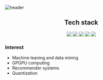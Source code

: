 ![header](https://capsule-render.vercel.app/api?type=waving&color=timeAuto&height=300&section=header&text=Printf("Hello%20:)"\)&fontSize=90)

<h2 align="center">Tech stack </strong></h2>

<div align="center">
  <img src = "https://img.shields.io/badge/C++-00599C?style=flat-square&logo=c%2B%2B&logoColor=white&link=https://dillinger.io/">
  <img src = "https://img.shields.io/badge/CUDA-76B900?style=flat-square&logo=NVIDIA&logoColor=white&link=https://dillinger.io/">
  <img src = "https://img.shields.io/badge/Python-3776AB?style=flat-square&logo=Python&logoColor=white&link=https://dillinger.io/">
  <img src = "https://img.shields.io/badge/Android-3DDC84?style=flat-square&logo=Android&logoColor=white&link=https://dillinger.io/">
  <img src = "https://img.shields.io/badge/Mysql-4479A1?style=flat-square&logo=MySQL&logoColor=white&link=https://dillinger.io/">
</div>

### Interest
* Machine leaning and data mining
* GPGPU computing
* Recommender systems
* Quantization
